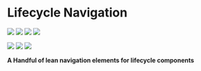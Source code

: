# Lifecycle Navigation

[![](https://img.shields.io/circleci/project/github/ashdavies/lifecyce.svg)](https://circleci.com/gh/ashdavies/lifecyce)
[![](https://img.shields.io/codacy/coverage/03ae86d9ce934421879bc407aa157732.svg)](https://app.codacy.com/project/ash.davies/lifecyce/dashboard)
[![](https://img.shields.io/maven-central/v/io.ashdavies.lifecyce/lifecyce.svg)](https://search.maven.org/artifact/io.ashdavies.lifecycle/lifecyce)
![](https://img.shields.io/github/license/ashdavies/lifecyce.svg)

[![](https://img.shields.io/codacy/grade/03ae86d9ce934421879bc407aa157732.svg)](https://app.codacy.com/project/ash.davies/lifecyce/dashboard)
[![](https://img.shields.io/github/last-commit/ashdavies/lifecyce.svg)](https://github.com/ashdavies/lifecyce/commits/master)
[![](https://img.shields.io/github/issues-pr/ashdavies/lifecyce.svg)](https://github.com/ashdavies/lifecyce/pulls)

**A Handful of lean navigation elements for lifecycle components**
